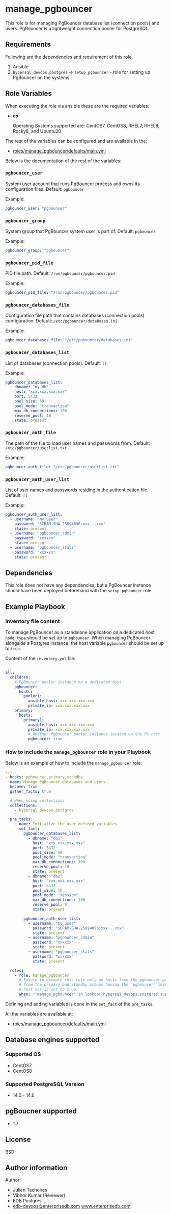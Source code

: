 # manage_pgbouncer

This role is for managing PgBouncer database list (connection pools) and users.
PgBouncer is a lightweight connection pooler for PostgreSQL.

## Requirements

Following are the dependencies and requirement of this role.

1. Ansible
2. `hypersql_devops.postgres` -> `setup_pgbouncer` - role for setting up PgBouncer
   on the systems.

## Role Variables

When executing the role via ansible these are the required variables:

- **_os_**

  Operating Systems supported are: CentOS7, CentOS8, RHEL7, RHEL8, Rocky8, and Ubuntu20

The rest of the variables can be configured and are available in the:

- [roles/manage_pgbouncer/defaults/main.yml](./defaults/main.yml)

Below is the documentation of the rest of the variables:

### `pgbouncer_user`

System user account that runs PgBouncer process and owns its configuration
files. Default: `pgbouncer`

Example:

```yaml
pgbouncer_user: "pgbouncer"
```

### `pgbouncer_group`

System group that PgBouncer system user is part of. Default: `pgbouncer`

Example:

```yaml
pgbouncer_group: "pgbouncer"
```

### `pgbouncer_pid_file`

PID file path. Default: `/run/pgbouncer/pgbouncer.pid`

Example:

```yaml
pgbouncer_pid_file: "/run/pgbouncer/pgbouncer.pid"
```

### `pgbouncer_databases_file`

Configuration file path that contains databases (connection pools)
configuration.
Default: `/etc/pgbouncer/databases.ini`

Example:

```yaml
pgbouncer_databases_file: "/etc/pgbouncer/databases.ini"
```

### `pgbouncer_databases_list`

List of databases (connection pools).
Default: `[]`

Example:

```yaml
pgbouncer_databases_list:
  - dbname: "my_db"
    host: "xxx.xxx.xxx.xxx"
    port: 5432
    pool_size: 50
    pool_mode: "transaction"
    max_db_connections: 100
    reserve_pool: 10
    state: present
```

### `pgbouncer_auth_file`

The path of the file to load user names and passwords from.
Default: `/etc/pgbouncer/userlist.txt`

Example:

```yaml
pgbouncer_auth_file: "/etc/pgbouncer/userlist.txt"
```

### `pgbouncer_auth_user_list`

List of user names and passwords residing in the authentication file.
Default: `[]`

Example:

```yaml
pgbouncer_auth_user_list:
  - username: "my_user"
    password: "SCRAM-SHA-256$4096:xxx...xxx"
    state: present
  - username: "pgbouncer_admin"
    password: "xxxxxx"
    state: present
  - username: "pgbouncer_stats"
    password: "xxxxxx"
    state: present
```

## Dependencies

This role does not have any dependencies, but a PgBouncer instance should have
been deployed beforehand with the `setup_pgbouncer` role.

## Example Playbook

### Inventory file content

To manage PgBouncer as a standalone application on a dedicated host,
`node_type` should be set up to `pgbouncer`. When managing PgBouncer alongside
a Postgres instance, the host variable `pgbouncer` should be set up to `true`.

Content of the `inventory.yml` file:

```yaml
---
all:
  children:
    # PgBouncer pooler instance on a dedicated host
    pgbouncer:
      hosts:
        pooler1:
          ansible_host: xxx.xxx.xxx.xxx
          private_ip: xxx.xxx.xxx.xxx
    primary:
      hosts:
        primary1:
          ansible_host: xxx.xxx.xxx.xxx
          private_ip: xxx.xxx.xxx.xxx
          # Another PgBouncer pooler instance located on the PG host
          pgbouncer: true
```

### How to include the `manage_pgbouncer` role in your Playbook

Below is an example of how to include the `manage_pgbouncer` role:

```yaml
---
- hosts: pgbouncer,primary,standby
  name: Manage PgBouncer databases and users
  become: true
  gather_facts: true

  # When using collections
  collections:
    - hypersql_devops.postgres

  pre_tasks:
    - name: Initialize the user defined variables
      set_fact:
        pgbouncer_databases_list:
          - dbname: "db1"
            host: "xxx.xxx.xxx.xxx"
            port: 5432
            pool_size: 50
            pool_mode: "transaction"
            max_db_connections: 100
            reserve_pool: 10
            state: present
          - dbname: "db2"
            host: "xxx.xxx.xxx.xxx"
            port: 5432
            pool_size: 10
            pool_mode: "session"
            max_db_connections: 100
            reserve_pool: 0
            state: present

        pgbouncer_auth_user_list:
          - username: "my_user"
            password: "SCRAM-SHA-256$4096:xxx...xxx"
            state: present
          - username: "pgbouncer_admin"
            password: "xxxxxx"
            state: present
          - username: "pgbouncer_stats"
            password: "xxxxxx"
            state: present

  roles:
    - role: manage_pgbouncer
      # Ensure to execute this role only on hosts from the pgbouncer group, or,
      # from the primary and standby groups having the 'pgbouncer' inventory
      # host var is set to true.
      when: "'manage_pgbouncer' in lookup('hypersql_devops.postgres.supported_roles', wantlist=True)"
```

Defining and adding variables is done in the `set_fact` of the `pre_tasks`.

All the variables are available at:

- [roles/manage_pgbouncer/defaults/main.yml](./defaults/main.yml)

## Database engines supported
### Supported OS
- CentOS7
- CentOS8

### Supported PostgreSQL Version
- 14.0 - 14.6

## pgBoucner supported
- 1.7

## License

BSD

## Author information

Author:

- Julien Tachoires
- Vibhor Kumar (Reviewer)
- EDB Postgres
- edb-devops@enterprisedb.com www.enterprisedb.com
